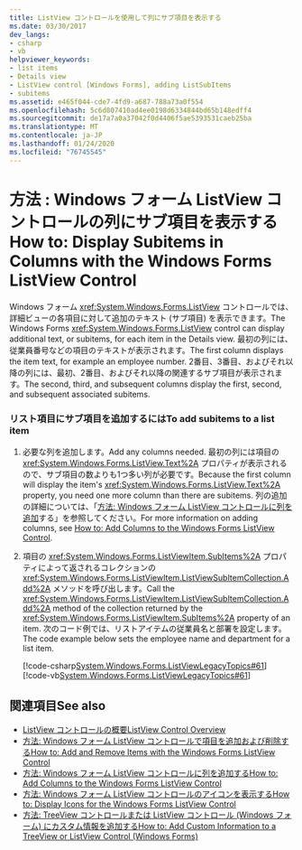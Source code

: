 ```yaml
---
title: ListView コントロールを使用して列にサブ項目を表示する
ms.date: 03/30/2017
dev_langs:
- csharp
- vb
helpviewer_keywords:
- list items
- Details view
- ListView control [Windows Forms], adding ListSubItems
- subitems
ms.assetid: e465f044-cde7-4fd9-a687-788a73a0f554
ms.openlocfilehash: 5c6d807410ad4ee0198d6334844bd65b148edff4
ms.sourcegitcommit: de17a7a0a37042f0d4406f5ae5393531caeb25ba
ms.translationtype: MT
ms.contentlocale: ja-JP
ms.lasthandoff: 01/24/2020
ms.locfileid: "76745545"
---
```

# <a name="how-to-display-subitems-in-columns-with-the-windows-forms-listview-control"></a><span data-ttu-id="6e489-102">方法 : Windows フォーム ListView コントロールの列にサブ項目を表示する</span><span class="sxs-lookup"><span data-stu-id="6e489-102">How to: Display Subitems in Columns with the Windows Forms ListView Control</span></span>
<span data-ttu-id="6e489-103">Windows フォーム <xref:System.Windows.Forms.ListView> コントロールでは、詳細ビューの各項目に対して追加のテキスト (サブ項目) を表示できます。</span><span class="sxs-lookup"><span data-stu-id="6e489-103">The Windows Forms <xref:System.Windows.Forms.ListView> control can display additional text, or subitems, for each item in the Details view.</span></span> <span data-ttu-id="6e489-104">最初の列には、従業員番号などの項目のテキストが表示されます。</span><span class="sxs-lookup"><span data-stu-id="6e489-104">The first column displays the item text, for example an employee number.</span></span> <span data-ttu-id="6e489-105">2番目、3番目、およびそれ以降の列には、最初、2番目、およびそれ以降の関連するサブ項目が表示されます。</span><span class="sxs-lookup"><span data-stu-id="6e489-105">The second, third, and subsequent columns display the first, second, and subsequent associated subitems.</span></span>  
  
### <a name="to-add-subitems-to-a-list-item"></a><span data-ttu-id="6e489-106">リスト項目にサブ項目を追加するには</span><span class="sxs-lookup"><span data-stu-id="6e489-106">To add subitems to a list item</span></span>  
  
1. <span data-ttu-id="6e489-107">必要な列を追加します。</span><span class="sxs-lookup"><span data-stu-id="6e489-107">Add any columns needed.</span></span> <span data-ttu-id="6e489-108">最初の列には項目の <xref:System.Windows.Forms.ListView.Text%2A> プロパティが表示されるので、サブ項目の数よりも1つ多い列が必要です。</span><span class="sxs-lookup"><span data-stu-id="6e489-108">Because the first column will display the item's <xref:System.Windows.Forms.ListView.Text%2A> property, you need one more column than there are subitems.</span></span> <span data-ttu-id="6e489-109">列の追加の詳細については、「[方法: Windows フォーム ListView コントロールに列を追加](how-to-add-columns-to-the-windows-forms-listview-control.md)する」を参照してください。</span><span class="sxs-lookup"><span data-stu-id="6e489-109">For more information on adding columns, see [How to: Add Columns to the Windows Forms ListView Control](how-to-add-columns-to-the-windows-forms-listview-control.md).</span></span>  
  
2. <span data-ttu-id="6e489-110">項目の <xref:System.Windows.Forms.ListViewItem.SubItems%2A> プロパティによって返されるコレクションの <xref:System.Windows.Forms.ListViewItem.ListViewSubItemCollection.Add%2A> メソッドを呼び出します。</span><span class="sxs-lookup"><span data-stu-id="6e489-110">Call the <xref:System.Windows.Forms.ListViewItem.ListViewSubItemCollection.Add%2A> method of the collection returned by the <xref:System.Windows.Forms.ListViewItem.SubItems%2A> property of an item.</span></span> <span data-ttu-id="6e489-111">次のコード例では、リストアイテムの従業員名と部署を設定します。</span><span class="sxs-lookup"><span data-stu-id="6e489-111">The code example below sets the employee name and department for a list item.</span></span>  
  
     [!code-csharp[System.Windows.Forms.ListViewLegacyTopics#61](~/samples/snippets/csharp/VS_Snippets_Winforms/System.Windows.Forms.ListViewLegacyTopics/CS/Class1.cs#61)]
     [!code-vb[System.Windows.Forms.ListViewLegacyTopics#61](~/samples/snippets/visualbasic/VS_Snippets_Winforms/System.Windows.Forms.ListViewLegacyTopics/VB/Class1.vb#61)]  
  
## <a name="see-also"></a><span data-ttu-id="6e489-112">関連項目</span><span class="sxs-lookup"><span data-stu-id="6e489-112">See also</span></span>

- [<span data-ttu-id="6e489-113">ListView コントロールの概要</span><span class="sxs-lookup"><span data-stu-id="6e489-113">ListView Control Overview</span></span>](listview-control-overview-windows-forms.md)
- [<span data-ttu-id="6e489-114">方法: Windows フォーム ListView コントロールで項目を追加および削除する</span><span class="sxs-lookup"><span data-stu-id="6e489-114">How to: Add and Remove Items with the Windows Forms ListView Control</span></span>](how-to-add-and-remove-items-with-the-windows-forms-listview-control.md)
- [<span data-ttu-id="6e489-115">方法: Windows フォーム ListView コントロールに列を追加する</span><span class="sxs-lookup"><span data-stu-id="6e489-115">How to: Add Columns to the Windows Forms ListView Control</span></span>](how-to-add-columns-to-the-windows-forms-listview-control.md)
- [<span data-ttu-id="6e489-116">方法: Windows フォーム ListView コントロールのアイコンを表示する</span><span class="sxs-lookup"><span data-stu-id="6e489-116">How to: Display Icons for the Windows Forms ListView Control</span></span>](how-to-display-icons-for-the-windows-forms-listview-control.md)
- [<span data-ttu-id="6e489-117">方法: TreeView コントロールまたは ListView コントロール (Windows フォーム) にカスタム情報を追加する</span><span class="sxs-lookup"><span data-stu-id="6e489-117">How to: Add Custom Information to a TreeView or ListView Control (Windows Forms)</span></span>](add-custom-information-to-a-treeview-or-listview-control-wf.md)
